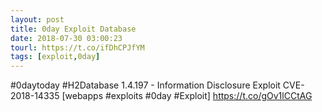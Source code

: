 ```yaml
---
layout: post
title: 0day Exploit Database
date: 2018-07-30 03:00:23
tourl: https://t.co/ifDhCPJfYM
tags: [exploit,0day]
---
```

#0daytoday #H2Database 1.4.197 - Information Disclosure Exploit CVE-2018-14335 [webapps #exploits #0day #Exploit] https://t.co/gOv1lCCtAG